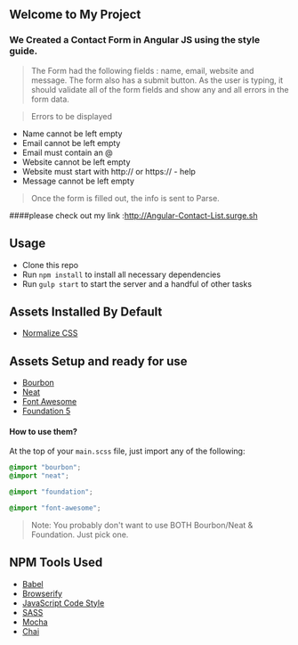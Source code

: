 ## Welcome to My Project

### We Created a Contact Form in  Angular JS using the style guide.

>The Form had the following fields : name, email, website and message. The form also has a submit button. As the user is typing, it should validate all of the form fields and show any and all errors in the form data.

>Errors to be displayed

- Name cannot be left empty
- Email cannot be left empty
- Email must contain an @
- Website cannot be left empty
- Website must start with http:// or https:// - help
- Message cannot be left empty

>Once the form is filled out, the info is sent to Parse.


####please check out my link :http://Angular-Contact-List.surge.sh


## Usage

- Clone this repo
- Run `npm install` to install all necessary dependencies
- Run `gulp start` to start the server and a handful of other tasks


## Assets Installed By Default

- [Normalize CSS](https://necolas.github.io/normalize.css/)

## Assets Setup and ready for use

- [Bourbon](http://bourbon.io/)
- [Neat](http://neat.bourbon.io/)
- [Font Awesome](https://fortawesome.github.io/Font-Awesome/)
- [Foundation 5](http://foundation.zurb.com/)

#### How to use them?

At the top of your `main.scss` file, just import any of the following:

```scss
@import "bourbon";
@import "neat";

@import "foundation";

@import "font-awesome";
```

> Note: You probably don't want to use BOTH Bourbon/Neat & Foundation. Just pick one.

## NPM Tools Used

- [Babel](https://babeljs.io/)
- [Browserify](http://browserify.org/)
- [JavaScript Code Style](http://jscs.info/)
- [SASS](http://sass-lang.com/)
- [Mocha](https://mochajs.org/)
- [Chai](http://chaijs.com/)
